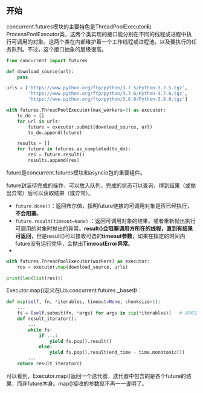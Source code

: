 ## 开始

concurrent.futures模块的主要特色是ThreadPoolExecutor和ProcessPoolExecutor类，这两个类实现的接口能分别在不同的线程或进程中执行可调用的对象。这两个类在内部维护着一个工作线程或进程池，以及要执行的任务队列。不过，这个接口抽象的层级很高。

```python
from concurrent import futures

def download_source(url):
    pass

urls = ['https://www.python.org/ftp/python/3.7.5/Python-3.7.5.tgz',
        'https://www.python.org/ftp/python/3.7.6/Python-3.7.6.tgz',
        'https://www.python.org/ftp/python/3.8.0/Python-3.8.0.tgz']

with futures.ThreadPoolExecutor(max_workers=3) as executor:
    to_do = []
    for url in urls:
        future = executor.submit(download_source, url)
        to_do.append(future)

    results = []
    for future in futures.as_completed(to_do):
        res = future.result()
        results.append(res)
```

future是concurrent.futures模块和asyncio包的重要组件。

future封装待完成的操作，可以放入队列，完成的状态可以查询，得到结果（或抛出异常）后可以获取结果（或异常）。

- `future.done()`：返回布尔值，指明future链接的可调用对象是否已经执行，**不会阻塞**。
- `future.result(timeout=None)` ：返回可调用对象的结果，或者重新抛出执行可调用的对象时抛出的异常。**result()会阻塞调用方所在的线程，直到有结果可返回**，但是result()可以接收可选的**timeout参数**，如果在指定的时间内future没有运行完毕，会抛出**TimeoutError异常**。
- 

```python
with futures.ThreadPoolExecutor(workers) as executor: 
    res = executor.map(download_source, urls)
    
print(len(list(res)))
```

Executor.map()定义在Lib.concurrent.futures._base中：

```python
def map(self, fn, *iterables, timeout=None, chunksize=1):
    ...
    fs = [self.submit(fn, *args) for args in zip(*iterables)]	# 将可迭代对象使用submit()构造成futures
    def result_iterator():
        ...
        while fs:
            if ...:
            	yield fs.pop().result()
            else:
                yield fs.pop().result(end_time - time.monotonic())
        ...
    return result_iterator()
```

可以看到，Executor.map()返回一个迭代器，迭代器中包含的是各个future的结果，而非future本身。map()接收的参数就不再一一说明了。

